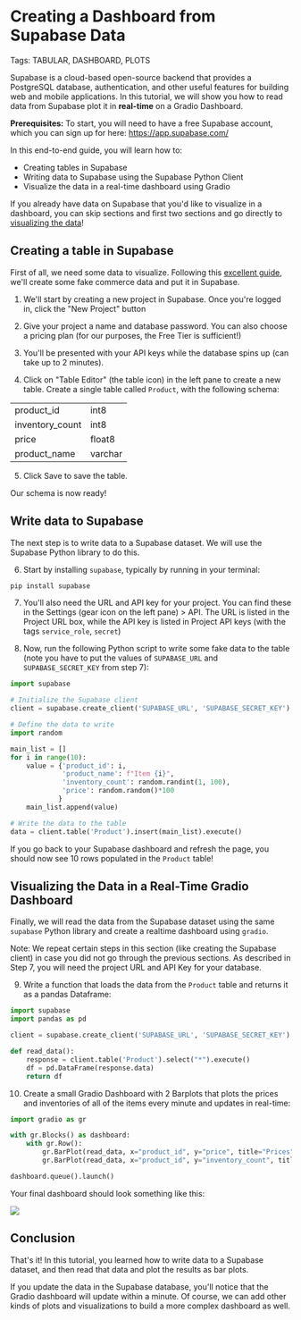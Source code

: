 # Creating a Dashboard from Supabase Data

Tags: TABULAR, DASHBOARD, PLOTS 

Supabase is a cloud-based open-source backend that provides a PostgreSQL database, authentication, and other useful features for building web and mobile applications. In this tutorial, we will show you how to read data from Supabase plot it in **real-time** on a Gradio Dashboard.

**Prerequisites:** To start, you will need to have a free Supabase account, which you can sign up for here: https://app.supabase.com/

In this end-to-end guide, you will learn how to:

* Creating tables in Supabase
* Writing data to Supabase using the Supabase Python Client
* Visualize the data in a real-time dashboard using Gradio

If you already have data on Supabase that you'd like to visualize in a dashboard, you can skip sections and first two sections and go directly to [visualizing the data]()!

## Creating a table in Supabase

First of all, we need some data to visualize. Following this [excellent guide](https://supabase.com/blog/loading-data-supabase-python), we'll create some fake commerce data and put it in Supabase. 

1. We'll start by creating a new project in Supabase. Once you're logged in, click the "New Project" button

2. Give your project a name and database password. You can also choose a pricing plan (for our purposes, the Free Tier is sufficient!)

3. You'll be presented with your API keys while the database spins up (can take up to 2 minutes). 

4. Click on "Table Editor" (the table icon) in the left pane to create a new table. Create a single table called `Product`, with the following schema:

<center>
<table>
<tr><td>product_id</td><td>int8</td></tr>
<tr><td>inventory_count</td><td>int8</td></tr>
<tr><td>price</td><td>float8</td></tr>
<tr><td>product_name</td><td>varchar</td></tr>
</table>
</center>

5. Click Save to save the table. 

Our schema is now ready!


## Write data to Supabase

The next step is to write data to a Supabase dataset. We will use the Supabase Python library to do this. 

6. Start by installing `supabase`, typically by running in your terminal:

```bash
pip install supabase
```

7. You'll also need the URL and API key for your project. You can find these in the Settings (gear icon on the left pane) > API. The URL is listed in the Project URL box, while the API key is listed in Project API keys (with the tags `service_role`, `secret`)

8. Now, run the following Python script to write some fake data to the table (note you have to put the values of `SUPABASE_URL` and `SUPABASE_SECRET_KEY` from step 7): 

```python
import supabase

# Initialize the Supabase client
client = supabase.create_client('SUPABASE_URL', 'SUPABASE_SECRET_KEY')

# Define the data to write
import random

main_list = []
for i in range(10):
    value = {'product_id': i, 
             'product_name': f"Item {i}",
             'inventory_count': random.randint(1, 100), 
             'price': random.random()*100
            }
    main_list.append(value)

# Write the data to the table
data = client.table('Product').insert(main_list).execute()
```

If you go back to your Supabase dashboard and refresh the page, you should now see 10 rows populated in the `Product` table!

## Visualizing the Data in a Real-Time Gradio Dashboard

Finally, we will read the data from the Supabase dataset using the same `supabase` Python library and create a realtime dashboard using `gradio`. 

Note: We repeat certain steps in this section (like creating the Supabase client) in case you did not go through the previous sections. As described in Step 7, you will need the project URL and API Key for your database.

9. Write a function that loads the data from the `Product` table and returns it as a pandas Dataframe:


```python
import supabase
import pandas as pd

client = supabase.create_client('SUPABASE_URL', 'SUPABASE_SECRET_KEY')

def read_data():
    response = client.table('Product').select("*").execute()
    df = pd.DataFrame(response.data)
    return df
```

10. Create a small Gradio Dashboard with 2 Barplots that plots the prices and inventories of all of the items every minute and updates in real-time:

```python
import gradio as gr

with gr.Blocks() as dashboard:
    with gr.Row():
        gr.BarPlot(read_data, x="product_id", y="price", title="Prices", every=60)
        gr.BarPlot(read_data, x="product_id", y="inventory_count", title="Inventory", every=60)

dashboard.queue().launch()
```

Your final dashboard should look something like this:

![](https://huggingface.co/datasets/huggingface/documentation-images/resolve/main/gradio-guides/product-plots.png)


## Conclusion

That's it! In this tutorial, you learned how to write data to a Supabase dataset, and then read that data and plot the results as bar plots. 

If you update the data in the Supabase database, you'll notice that the Gradio dashboard will update within a minute. Of course, we can add other kinds of plots and visualizations to build a more complex dashboard as well.